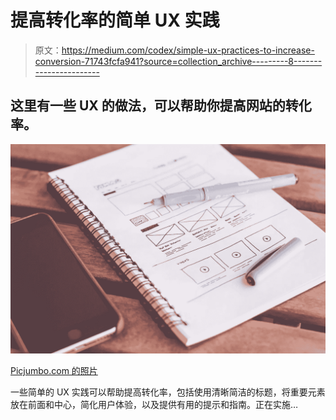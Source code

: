 # 提高转化率的简单 UX 实践

> 原文：<https://medium.com/codex/simple-ux-practices-to-increase-conversion-71743fcfa941?source=collection_archive---------8----------------------->

## 这里有一些 UX 的做法，可以帮助你提高网站的转化率。

![](img/66305cb51129c36f37fd94a2f7469e5e.png)

[Picjumbo.com 的照片](https://www.pexels.com/photo/notebook-beside-the-iphone-on-table-196644/)

一些简单的 UX 实践可以帮助提高转化率，包括使用清晰简洁的标题，将重要元素放在前面和中心，简化用户体验，以及提供有用的提示和指南。正在实施…